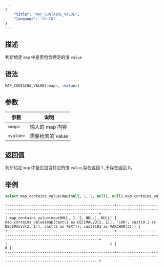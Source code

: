 ```yaml
---
{
    "title": "MAP_CONTAINS_VALUE",
    "language": "zh-CN"
}
---
```


## 描述

判断给定 `map` 中是否包含特定的值 `value`

## 语法

```sql
MAP_CONTAINS_VALUE(<map>, <value>)
```

## 参数

| 参数 | 说明 |
| -- | -- |
| `<map>` | 输入的 map 内容 |
| `<value>` | 需要检索的 value |

## 返回值

判断给定 `map` 中是否包含特定的值 `value`,存在返回 1 ,不存在返回 0。

## 举例

```sql
select map_contains_value(map(null, 1, 2, null), null),map_contains_value(map(1, "100", 0.1, 2), 101);
```

```text
+-------------------------------------------------+------------------------------------------------------------------------------------------------------------------------------------+
| map_contains_value(map(NULL, 1, 2, NULL), NULL) | map_contains_value(map(cast(1 as DECIMALV3(2, 1)), '100', cast(0.1 as DECIMALV3(2, 1)), cast(2 as TEXT)), cast(101 as VARCHAR(3))) |
+-------------------------------------------------+------------------------------------------------------------------------------------------------------------------------------------+
|                                               1 |                                                                                                                                  0 |
+-------------------------------------------------+------------------------------------------------------------------------------------------------------------------------------------+
```
